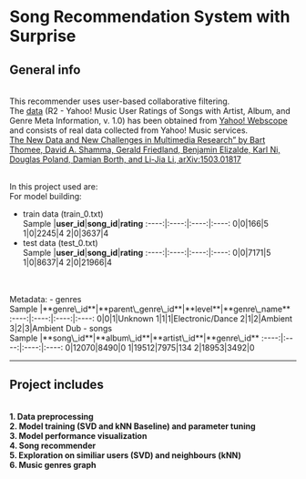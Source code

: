 # Song Recommendation System with Surprise
## General info
<br>This recommender uses user-based collaborative filtering.
<br>The [data](https://webscope.sandbox.yahoo.com/catalog.php?datatype=r&did=2) (R2 - Yahoo! Music User Ratings of Songs with Artist, Album, and Genre Meta Information, v. 1.0) has been obtained from [Yahoo! Webscope](http://webscope.sandbox.yahoo.com) and consists of real data collected from Yahoo! Music services.
<br>[The New Data and New Challenges in Multimedia Research” by Bart Thomee, David A. Shamma, Gerald Friedland, Benjamin Elizalde, Karl Ni, Douglas Poland, Damian Borth, and Li-Jia Li, arXiv:1503.01817](https://www.researchgate.net/profile/David-Shamma/publication/273327809_The_New_Data_and_New_Challenges_in_Multimedia_Research/links/5741fc1508aea45ee84a35f7/The-New-Data-and-New-Challenges-in-Multimedia-Research.pdf)

<br>In this project used are:
<br> For model building:
- train data (train_0.txt)
<br> Sample
|**user\_id**|**song\_id**|**rating**
:----:|:----:|:----:|:----:
0|0|166|5
1|0|2245|4
2|0|3637|4
- test data (test_0.txt)
<br> Sample
|**user\_id**|**song\_id**|**rating**
:----:|:----:|:----:|:----:
0|0|7171|5
1|0|8637|4
2|0|21966|4
<br>
<br> Metadata:
- genres
<br> Sample
|**genre\_id**|**parent\_genre\_id**|**level**|**genre\_name**
:----:|:----:|:----:|:----:
0|0|1|Unknown
1|1|1|Electronic/Dance
2|1|2|Ambient
3|2|3|Ambient Dub
- songs
<br> Sample
|**song\_id**|**album\_id**|**artist\_id**|**genre\_id**
:----:|:----:|:----:|:----:
0|12070|8490|0
1|19512|7975|134
2|18953|3492|0


***
## Project includes
<br>__1. Data preprocessing__
<br>__2. Model training (SVD and kNN Baseline) and parameter tuning__
<br>__3. Model performance visualization__
<br>__4. Song recommender__
<br>__5. Exploration on similiar users (SVD) and neighbours (kNN)__
<br>__6. Music genres graph__
